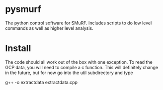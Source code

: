 # pysmurf
The python control software for SMuRF. Includes scripts to do low level commands as well as higher level analysis.

# Install
The code should all work out of the box with one exception. To read the GCP data, you will need to compile a c function. This will definitely change in the future, but for now go into the util subdirectory and type

g++ -o extractdata extractdata.cpp